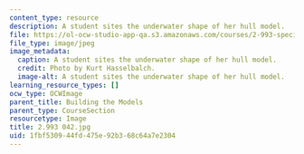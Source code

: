 ```yaml
---
content_type: resource
description: A student sites the underwater shape of her hull model.
file: https://ol-ocw-studio-app-qa.s3.amazonaws.com/courses/2-993-special-topics-in-mechanical-engineering-the-art-and-science-of-boat-design-january-iap-2007/1fbf530944fd475e92b368c64a7e2304_2993042.jpg
file_type: image/jpeg
image_metadata:
  caption: A student sites the underwater shape of her hull model.
  credit: Photo by Kurt Hasselbalch.
  image-alt: A student sites the underwater shape of her hull model.
learning_resource_types: []
ocw_type: OCWImage
parent_title: Building the Models
parent_type: CourseSection
resourcetype: Image
title: 2.993 042.jpg
uid: 1fbf5309-44fd-475e-92b3-68c64a7e2304
---
```

